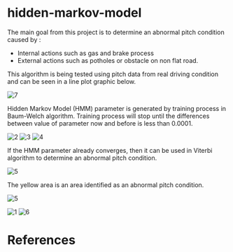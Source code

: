 # hidden-markov-model
The main goal from this project is to determine an abnormal pitch condition caused by :
- Internal actions such as gas and brake process 
- External actions such as potholes or obstacle on non flat road.

This algorithm is being tested using pitch data from real driving condition and can be seen in a line plot graphic below.

![7](https://user-images.githubusercontent.com/65435469/204349454-ca114e96-146f-405e-a705-a54deef1e953.PNG)

Hidden Markov Model (HMM) parameter is generated by training process in Baum-Welch algorithm. Training process will stop until the differences between value of parameter now and before is less than 0.0001. 

![2](https://user-images.githubusercontent.com/65435469/204351138-2a4cfdbe-016f-468e-85f1-cef09d1f34bf.PNG)
![3](https://user-images.githubusercontent.com/65435469/204351146-224b316a-4c9e-420e-b1d5-5c79f5de5913.PNG)
![4](https://user-images.githubusercontent.com/65435469/204351154-aa21b8c5-0abd-449e-8ed5-df72719c1ddb.PNG)

If the HMM parameter already converges, then it can be used in Viterbi algorithm to determine an abnormal pitch condition. 

![5](https://user-images.githubusercontent.com/65435469/204351430-d751beee-934f-4868-a835-2bbbd30f664f.PNG)


The yellow area is an area identified as an abnormal pitch condition.

![5](https://user-images.githubusercontent.com/65435469/204351711-96f79ee9-6399-457d-b6f2-ca174dc6b6fe.PNG)

![1](https://user-images.githubusercontent.com/65435469/204351726-d7eb013d-e207-4b08-969b-a5b3c333e19d.PNG)
![6](https://user-images.githubusercontent.com/65435469/204351736-14810f1d-5a1b-41ac-b86d-5ecece5dce23.PNG)

<h1> References </h1>
